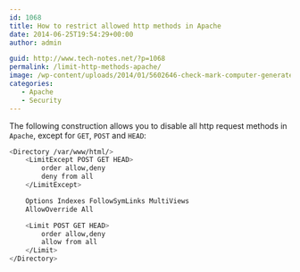 ```yaml
---
id: 1068
title: How to restrict allowed http methods in Apache
date: 2014-06-25T19:54:29+00:00
author: admin

guid: http://www.tech-notes.net/?p=1068
permalink: /limit-http-methods-apache/
image: /wp-content/uploads/2014/01/5602646-check-mark-computer-generated-illustration-for-design.jpg
categories:
   - Apache
   - Security
---
```

The following construction allows you to disable all http request methods in `Apache`, except for `GET`, `POST` and `HEAD`:

```bash
<Directory /var/www/html/>
	<LimitExcept POST GET HEAD>
		order allow,deny
		deny from all
	</LimitExcept>

	Options Indexes FollowSymLinks MultiViews
	AllowOverride All

	<Limit POST GET HEAD>
		order allow,deny
		allow from all
	</Limit>
</Directory>
```